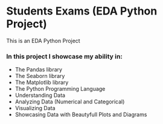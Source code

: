 # Students Exams (EDA Python Project)
This is an EDA Python Project
### In this project I showcase my ability in:
- The Pandas library
- The Seaborn library
- The Matplotlib library 
- The Python Programming Language
- Understanding Data
- Analyzing Data (Numerical and Categorical)
- Visualizing Data
- Showcasing Data with Beautyfull Plots and Diagrams
